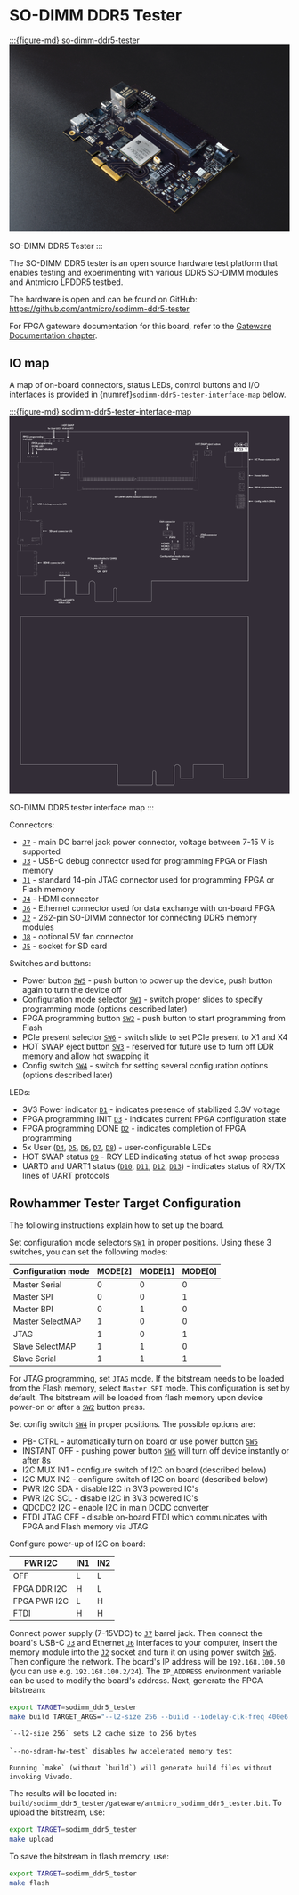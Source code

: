 # SO-DIMM DDR5 Tester

:::{figure-md} so-dimm-ddr5-tester
![SO-DIMM DDR5 Tester](images/sodimm-ddr5-tester.png)

SO-DIMM DDR5 Tester
:::

The SO-DIMM DDR5 tester is an open source hardware test platform that enables testing and experimenting with various DDR5 SO-DIMM modules and Antmicro LPDDR5 testbed.

The hardware is open and can be found on GitHub:
<https://github.com/antmicro/sodimm-ddr5-tester>

For FPGA gateware documentation for this board, refer to the [Gateware Documentation chapter](build/ddr5_tester/documentation/index.rst).

## IO map

A map of on-board connectors, status LEDs, control buttons and I/O interfaces is provided in {numref}`sodimm-ddr5-tester-interface-map` below.

:::{figure-md} sodimm-ddr5-tester-interface-map
![](images/sodimm-ddr5-tester-descriptions.png)

SO-DIMM DDR5 tester interface map
:::

Connectors:

* [`J7`](#sodimm-ddr5-tester_J7) - main DC barrel jack power connector, voltage between 7-15 V is supported
* [`J3`](#sodimm-ddr5-tester_J3) - USB-C debug connector used for programming FPGA or Flash memory
* [`J1`](#sodimm-ddr5-tester_J1) - standard 14-pin JTAG connector used for programming FPGA or Flash memory
* [`J4`](#sodimm-ddr5-tester_J4) - HDMI connector
* [`J6`](#sodimm-ddr5-tester_J6) - Ethernet connector used for data exchange with on-board FPGA
* [`J2`](#sodimm-ddr5-tester_J2) - 262-pin SO-DIMM connector for connecting DDR5 memory modules
* [`J8`](#sodimm-ddr5-tester_J8) - optional 5V fan connector
* [`J5`](#sodimm-ddr5-tester_J5) - socket for SD card

Switches and buttons:

* Power button [`SW5`](#sodimm-ddr5-tester_SW5) - push button to power up the device, push button again to turn the device off
* Configuration mode selector [`SW1`](#sodimm-ddr5-tester_SW1) - switch proper slides to specify programming mode (options described later)
* FPGA programming button [`SW2`](#sodimm-ddr5-tester_SW2) - push button to start programming from Flash
* PCIe present selector [`SW6`](#sodimm-ddr5-tester_SW6) - switch slide to set PCIe present to X1 and X4
* HOT SWAP eject button [`SW3`](#sodimm-ddr5-tester_SW3) - reserved for future use to turn off DDR memory and allow hot swapping it
* Config switch [`SW4`](#sodimm-ddr5-tester_SW4) - switch for setting several configuration options (options described later)

LEDs:

* 3V3 Power indicator [`D1`](#sodimm-ddr5-tester_D1) - indicates presence of stabilized 3.3V voltage
* FPGA programming INIT [`D3`](#sodimm-ddr5-tester_D3) - indicates current FPGA configuration state
* FPGA programming DONE [`D2`](#sodimm-ddr5-tester_D2) - indicates completion of FPGA programming
* 5x User ([`D4`](#sodimm-ddr5-tester_D4), [`D5`](#sodimm-ddr5-tester_D5), [`D6`](#sodimm-ddr5-tester_D6), [`D7`](#sodimm-ddr5-tester_D7), [`D8`](#sodimm-ddr5-tester_D8)) - user-configurable LEDs
* HOT SWAP status [`D9`](#sodimm-ddr5-tester_D9) - RGY LED indicating status of hot swap process
* UART0 and UART1 status ([`D10`](#sodimm-ddr5-tester_D10), [`D11`](#sodimm-ddr5-tester_D11), [`D12`](#sodimm-ddr5-tester_D12), [`D13`](#sodimm-ddr5-tester_D13)) - indicates status of RX/TX lines of UART protocols

## Rowhammer Tester Target Configuration

The following instructions explain how to set up the board.

Set configuration mode selectors [`SW1`](#sodimm-ddr5-tester_SW1) in proper positions.
Using these 3 switches, you can set the following modes:

| Configuration mode | MODE[2] | MODE[1] | MODE[0] |
|--------------------|---------|---------|---------|
| Master Serial      | 0       | 0       | 0       |
| Master SPI         | 0       | 0       | 1       |
| Master BPI         | 0       | 1       | 0       |
| Master SelectMAP   | 1       | 0       | 0       |
| JTAG               | 1       | 0       | 1       |
| Slave SelectMAP    | 1       | 1       | 0       |
| Slave Serial       | 1       | 1       | 1       |

For JTAG programming, set `JTAG` mode.
If the bitstream needs to be loaded from the Flash memory, select `Master SPI` mode.
This configuration is set by default.
The bitstream will be loaded from flash memory upon device power-on or after a [`SW2`](#sodimm-ddr5-tester_SW2) button press.

Set config switch [`SW4`](#sodimm-ddr5-tester_SW4) in proper positions.
The possible options are:

* PB- CTRL - automatically turn on board or use power button [`SW5`](#sodimm-ddr5-tester_SW5)
* INSTANT OFF - pushing power button [`SW5`](#sodimm-ddr5-tester_SW5) will turn off device instantly or after 8s
* I2C MUX IN1 - configure switch of I2C on board (described below)
* I2C MUX IN2 - configure switch of I2C on board (described below)
* PWR I2C SDA - disable I2C in 3V3 powered IC's
* PWR I2C SCL - disable I2C in 3V3 powered IC's
* QDCDC2 I2C - enable I2C in main DCDC converter
* FTDI JTAG OFF - disable on-board FTDI which communicates with FPGA and Flash memory via JTAG

Configure power-up of I2C on board:

| PWR I2C | IN1 | IN2 |
| ------- | --- | --- |
| OFF | L | L |
| FPGA DDR I2C | H | L |
| FPGA PWR I2C | L | H |
| FTDI | H | H |

Connect power supply (7-15VDC) to [`J7`](#sodimm-ddr5-tester_J7) barrel jack.
Then connect the board's USB-C [`J3`](#sodimm-ddr5-tester_J3) and Ethernet [`J6`](#sodimm-ddr5-tester_J6) interfaces to your computer, insert the memory module into the [`J2`](#sodimm-ddr5-tester_J2) socket and turn it on using power switch [`SW5`](#sodimm-ddr5-tester_SW5).
Then configure the network. 
The board's IP address will be `192.168.100.50` (you can use e.g. `192.168.100.2/24`).
The `IP_ADDRESS` environment variable can be used to modify the board's address.
Next, generate the FPGA bitstream:

```sh
export TARGET=sodimm_ddr5_tester
make build TARGET_ARGS="--l2-size 256 --build --iodelay-clk-freq 400e6 --bios-lto --rw-bios --no-sdram-hw-test"
```

```{note}
`--l2-size 256` sets L2 cache size to 256 bytes

`--no-sdram-hw-test` disables hw accelerated memory test
```

```{note}
Running `make` (without `build`) will generate build files without invoking Vivado.
```

The results will be located in: `build/sodimm_ddr5_tester/gateware/antmicro_sodimm_ddr5_tester.bit`. To upload the bitstream, use:

```sh
export TARGET=sodimm_ddr5_tester
make upload
```

To save the bitstream in flash memory, use:

```sh
export TARGET=sodimm_ddr5_tester
make flash
```
